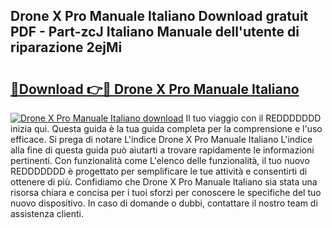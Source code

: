 ## Drone X Pro Manuale Italiano Download gratuit PDF - Part-zcJ Italiano Manuale dell'utente di riparazione 2ejMi

# <h2><a href="http://dfbe8j.blite.top/?on=Drone+X+Pro+Manuale+Italiano">🔗Download 👉🔴 Drone X Pro Manuale Italiano</a></h2>

[![Drone X Pro Manuale Italiano download](https://i.imgur.com/lujVjoI.png)](http://dfbe8j.blite.top/?on=Drone+X+Pro+Manuale+Italiano)
Il tuo viaggio con il REDDDDDDD inizia qui. Questa guida è la tua guida completa per la comprensione e l'uso efficace. Si prega di notare L'indice Drone X Pro Manuale Italiano L'indice alla fine di questa guida può aiutarti a trovare rapidamente le informazioni pertinenti. Con funzionalità come L'elenco delle funzionalità, il tuo nuovo REDDDDDDD è progettato per semplificare le tue attività e consentirti di ottenere di più. Confidiamo che Drone X Pro Manuale Italiano sia stata una risorsa chiara e concisa per i tuoi sforzi per conoscere le specifiche del tuo nuovo dispositivo. In caso di domande o dubbi, contattare il nostro team di assistenza clienti.
